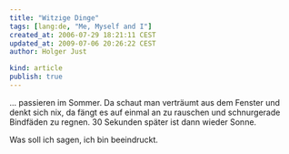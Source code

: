 ```yaml
---
title: "Witzige Dinge"
tags: [lang:de, "Me, Myself and I"]
created_at: 2006-07-29 18:21:11 CEST
updated_at: 2009-07-06 20:26:22 CEST
author: Holger Just

kind: article
publish: true
---
```


... passieren im Sommer. Da schaut man verträumt aus dem Fenster und denkt sich nix, da fängt es auf einmal an zu rauschen und schnurgerade Bindfäden zu regnen. 30 Sekunden später ist dann wieder Sonne.

Was soll ich sagen, ich bin beeindruckt.

